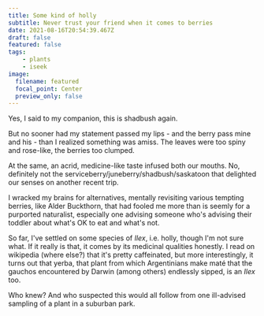 ```yaml
---
title: Some kind of holly
subtitle: Never trust your friend when it comes to berries
date: 2021-08-16T20:54:39.467Z
draft: false
featured: false
tags:
    - plants
    - iseek
image:
  filename: featured
  focal_point: Center
  preview_only: false
---
```

Yes, I said to my companion, this is shadbush again.

But no sooner had my statement passed my lips - and the berry pass mine and his - than I realized something was amiss. The leaves were too spiny and rose-like, the berries too clumped.

At the same, an acrid, medicine-like taste infused both our mouths. No, definitely not the serviceberry/juneberry/shadbush/saskatoon that delighted our senses on another recent trip.

I wracked my brains for alternatives, mentally revisiting various tempting berries, like Alder Buckthorn, that had fooled me more than is seemly for a purported naturalist, especially one advising someone who's advising their toddler about what's OK to eat and what's not.

So far, I've settled on some species of *Ilex*, i.e. holly, though I'm not sure what. If it really is that, it comes by its medicinal qualities honestly. I read on wikipedia (where else?) that it's pretty caffeinated, but more interestingly, it turns out that yerba, that plant from which Argentinians make maté that the gauchos encountered by Darwin (among others) endlessly sipped, is an *Ilex* too.

Who knew? And who suspected this would all follow from one ill-advised sampling of a plant in a suburban park.
